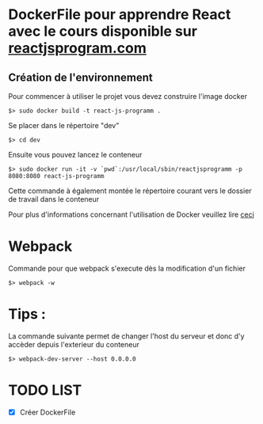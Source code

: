 # DockerFile pour apprendre React avec le cours disponible sur [reactjsprogram.com](http://reactjsprogram.com)


## Création de l'environnement

Pour commencer à utiliser le projet vous devez construire l'image docker

```
$> sudo docker build -t react-js-programm .
```

Se placer dans le répertoire "dev"

```
$> cd dev
```

Ensuite vous pouvez lancez le conteneur

```
$> sudo docker run -it -v `pwd`:/usr/local/sbin/reactjsprogramm -p 8080:8080 react-js-programm
```

Cette commande à également montée le répertoire courant vers le dossier de travail dans le conteneur

Pour plus d'informations concernant l'utilisation de Docker veuillez lire [ceci](../README.md)

# Webpack

Commande pour que webpack s'execute dès la modification d'un fichier
```
$> webpack -w
```

# Tips :

La commande suivante permet de changer l'host du serveur et donc d'y accèder depuis l'exterieur du conteneur
```
$> webpack-dev-server --host 0.0.0.0
```

# TODO LIST

- [x] Créer DockerFile
